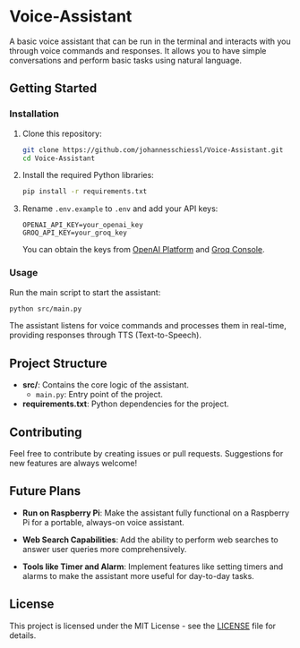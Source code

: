 # Voice-Assistant

A basic voice assistant that can be run in the terminal and interacts with you through voice commands and responses. It allows you to have simple conversations and perform basic tasks using natural language.

## Getting Started

### Installation

1. Clone this repository:

   ```bash
   git clone https://github.com/johannesschiessl/Voice-Assistant.git
   cd Voice-Assistant
   ```

2. Install the required Python libraries:

   ```bash
   pip install -r requirements.txt
   ```

3. Rename `.env.example` to `.env` and add your API keys:

   ```
   OPENAI_API_KEY=your_openai_key
   GROQ_API_KEY=your_groq_key
   ```

   You can obtain the keys from [OpenAI Platform](https://platform.openai.com) and [Groq Console](https://console.groq.com).

### Usage

Run the main script to start the assistant:

```bash
python src/main.py
```

The assistant listens for voice commands and processes them in real-time, providing responses through TTS (Text-to-Speech).

## Project Structure

- **src/**: Contains the core logic of the assistant.
  - `main.py`: Entry point of the project.
- **requirements.txt**: Python dependencies for the project.

## Contributing

Feel free to contribute by creating issues or pull requests. Suggestions for new features are always welcome!

## Future Plans

- **Run on Raspberry Pi**: Make the assistant fully functional on a Raspberry Pi for a portable, always-on voice assistant.

- **Web Search Capabilities**: Add the ability to perform web searches to answer user queries more comprehensively.

- **Tools like Timer and Alarm**: Implement features like setting timers and alarms to make the assistant more useful for day-to-day tasks.

## License

This project is licensed under the MIT License - see the [LICENSE](LICENSE) file for details.

